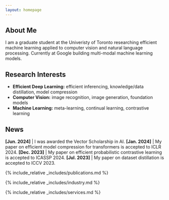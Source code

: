 ```yaml
---
layout: homepage
---
```


## About Me

I am a graduate student at the Univeristy of Toronto researching efficient machine learning applied to computer vision and natural language processing. Currently at Google building multi-modal machine learning models.

## Research Interests
- **Efficient Deep Learning:** efficient inferencing, knowledge/data distillation, model compression
- **Computer Vision:** image recognition, image generation, foundation models
- **Machine Learning:** meta-learning, continual learning, contrastive learning

## News

**[Jun. 2024]** | I was awarded the Vector Scholarship in AI.
**[Jan. 2024]** | My paper on efficient model compression for transformers is accepted to ICLR 2024.
**[Dec. 2023]** | My paper on efficient probabilistic contrastive learning is accepted to ICASSP 2024.
**[Jul. 2023]** | My paper on dataset distillation is accepted to ICCV 2023.

{% include_relative _includes/publications.md %}

{% include_relative _includes/industry.md %}

{% include_relative _includes/services.md %}
